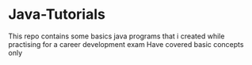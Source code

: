 # Java-Tutorials
This repo contains some basics java programs that i created while practising for a career development exam
Have covered basic concepts only

